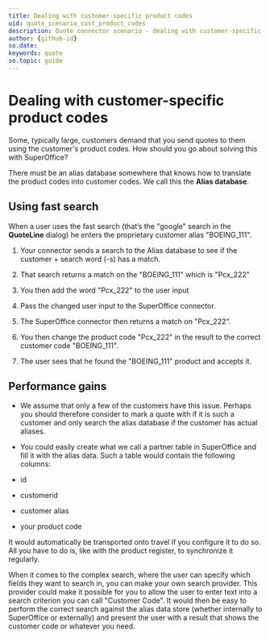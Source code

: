 ```yaml
---
title: Dealing with customer-specific product codes
uid: quote_scenario_cust_product_codes
description: Quote connector scenario - dealing with customer-specific product codes
author: {github-id}
so.date:
keywords: quote
so.topic: guide
---
```


# Dealing with customer-specific product codes

Some, typically large, customers demand that you send quotes to them using the customer's product codes. How should you go about solving this with SuperOffice?

There must be an alias database somewhere that knows how to translate the product codes into customer codes. We call this the **Alias database**.

## Using fast search

When a user uses the fast search (that’s the "google" search in the **QuoteLine** dialog) he enters the proprietary customer alias "BOEING_111".

1. Your connector sends a search to the Alias database to see if the customer + search word (-s) has a match.

2. That search returns a match on the "BOEING_111" which is "Pcx_222"

3. You then add the word "Pcx_222" to the user input

4. Pass the changed user input to the SuperOffice connector.

5. The SuperOffice connector then returns a match on "Pcx_222".

6. You then change the product code "Pcx_222" in the result to the correct customer code "BOEING_111".

7. The user sees that he found the "BOEING_111" product and accepts it.

## Performance gains

* We assume that only a few of the customers have this issue. Perhaps you should therefore consider to mark a quote with if it is such a customer and only search the alias database if the customer has actual aliases.

* You could easily create what we call a partner table in SuperOffice and fill it with the alias data. Such a table would contain the following columns:

* id
* customerid
* customer alias
* your product code

It would automatically be transported onto travel if you configure it to do so. All you have to do is, like with the product register, to synchronize it regularly.

When it comes to the complex search, where the user can specify which fields they want to search in, you can make your own search provider. This provider could make it possible for you to allow the user to enter text into a search criterion you can call "Customer Code". It would then be easy to perform the correct search against the alias data store (whether internally to SuperOffice or externally) and present the user with a result that shows the customer code or whatever you need.
